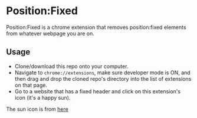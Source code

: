 Position:Fixed
=========
Position:Fixed is a chrome extension that removes position:fixed elements from whatever webpage you are on.

Usage
--------
* Clone/download this repo onto your computer.
* Navigate to `chrome://extensions`, make sure developer mode is ON, and then drag and drop the cloned repo's directory into the list of extensions on that page.
* Go to a website that has a fixed header and click on this extension's icon (it's a happy sun).

The sun icon is from [here](https://openclipart.org/detail/290473/happy-sun)

